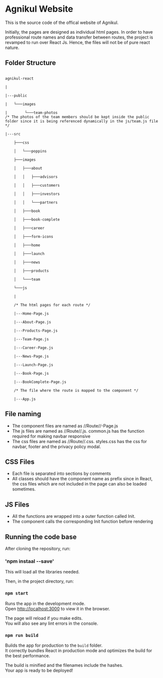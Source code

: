 <h1>Agnikul Website</h1>

This is the source code of the offical website of Agnikul. 

Initially, the pages are designed as individual html pages.
In order to have professional route names and data transfer between routes, the project is revamped to run over React Js. 
Hence, the files will not be of pure react nature.


<h2>Folder Structure</h2>

<code>
agnikul-react<br/>
|<br>
|---public<br>
|   └───images<br>
|        └───team-photos <br>/* The photos of the team members should be kept inside the public folder since it is being referenced dynamically in the js/team.js file */<br>
|---src<br>
    ├───css<br>
    │   └───poppins<br>
    ├───images<br>
    │   ├───about<br>
    │   │   ├───advisors<br>
    │   │   ├───customers<br>
    │   │   ├───investors<br>
    │   │   └───partners<br>
    │   ├───book<br>
    │   ├───book-complete<br>
    │   ├───career<br>
    │   ├───form-icons<br>
    │   ├───home<br>
    │   ├───launch<br>
    │   ├───news<br>
    │   ├───products<br>
    │   └───team<br>
    └───js<br>    
    |<br>
    /* The html pages for each route */<br>
    |---Home-Page.js<br>
    |---About-Page.js<br>
    |---Products-Page.js<br>
    |---Team-Page.js<br>
    |---Career-Page.js<br>
    |---News-Page.js<br>
    |---Launch-Page.js<br>
    |---Book-Page.js<br>
    |---BookComplete-Page.js<br>
    /* The file where the route is mapped to the component */<br>
    |---App.js    
</code>


<h2>File naming</h2>
<ul>
<li>The component files are named as //Route//-Page.js</li>
<li>The js files are named as //Route//.js. common.js has the function required for making navbar responsive</li>
<li>The css files are named as //Route//.css. styles.css has the css for navbar, footer and the privacy policy modal.</li>
</ul>

<h2>CSS Files</h2>
<ul>
<li>Each file is separated into sections by comments</li>
<li>All classes should have the component name as prefix since in React, the css files which are not included in the page can also be loaded sometimes.</li>
</ul>

<h2>JS Files</h2>
<ul>
<li>All the functions are wrapped into a outer function called Init.</li>
<li>The component calls the corresponding Init function before rendering</li>
</ul>



<h2>Running the code base</h2>

After cloning the repository, run:

### 'npm instaal --save'

This will load all the libraries needed.

Then, in the project directory, run:

### `npm start`

Runs the app in the development mode.<br />
Open [http://localhost:3000](http://localhost:3000) to view it in the browser.

The page will reload if you make edits.<br />
You will also see any lint errors in the console.


### `npm run build`

Builds the app for production to the `build` folder.<br />
It correctly bundles React in production mode and optimizes the build for the best performance.

The build is minified and the filenames include the hashes.<br />
Your app is ready to be deployed!
